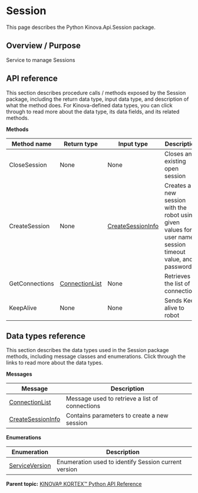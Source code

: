 # Session

This page describes the Python Kinova.Api.Session package.

## Overview / Purpose

Service to manage Sessions

## API reference

This section describes procedure calls / methods exposed by the Session package, including the return data type, input data type, and description of what the method does. For Kinova-defined data types, you can click through to read more about the data type, its data fields, and its related methods.

 **Methods** 

|Method name|Return type|Input type|Description|
|-----------|-----------|----------|-----------|
|CloseSession|None|None|Closes an existing open session|
|CreateSession|None|[CreateSessionInfo](msg_Session_CreateSessionInfo.md#)|Creates a new session with the robot using given values for user name, session timeout value, and password|
|GetConnections|[ConnectionList](msg_Session_ConnectionList.md#)|None|Retrieves the list of connections|
|KeepAlive|None|None|Sends Keep alive to robot|

## Data types reference

This section describes the data types used in the Session package methods, including message classes and enumerations. Click through the links to read more about the data types.

 **Messages** 

|Message|Description|
|-------|-----------|
|[ConnectionList](msg_Session_ConnectionList.md#)|Message used to retrieve a list of connections|
|[CreateSessionInfo](msg_Session_CreateSessionInfo.md#)|Contains parameters to create a new session|

 **Enumerations** 

|Enumeration|Description|
|-----------|-----------|
|[ServiceVersion](enm_Session_ServiceVersion.md#)|Enumeration used to identify Session current version|

**Parent topic:** [KINOVA® KORTEX™ Python API Reference](../index.md#)

